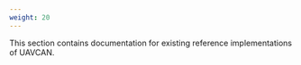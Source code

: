 ```yaml
---
weight: 20
---
```


This section contains documentation for existing reference implementations of UAVCAN.

